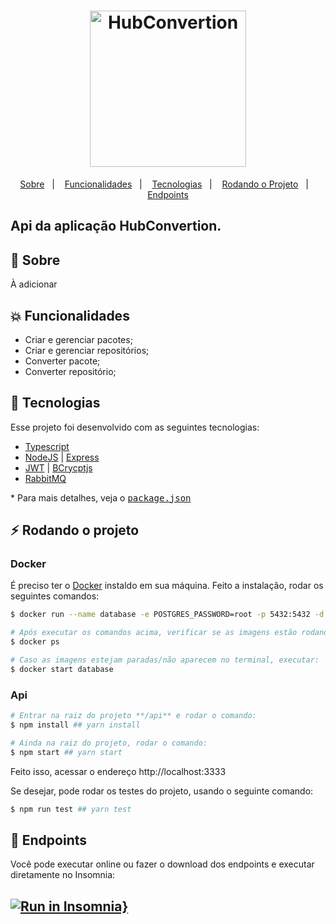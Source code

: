 <!-- SOLID -->

<!-- # Single Responsability Principle -->
  <!-- Open Closed Principle -->
  <!-- # Linkov Substitution Principle -->
  <!-- Interface Segregation Principle -->
  <!-- # Dependency Invertion Principle -->

<!-- Dependency Injection -->
  <!-- # tsyringe -->

<!-- Restful arquiteture -->
  <!-- # Controllers -->
  <!-- max five methods (index, show, create, update, delete) -->

<h1 align="center">
    <img alt="HubConvertion" title="#delicinha" src="../.github/hubconvertion.png" width="250px" />
</h1>

<p align="center">
  <a href="#rocket-sobre">Sobre</a>&nbsp;&nbsp;&nbsp;|&nbsp;&nbsp;&nbsp;
  <a href="#collision-funcionalidades">Funcionalidades</a>&nbsp;&nbsp;&nbsp;|&nbsp;&nbsp;&nbsp;
  <a href="#rocket-tecnologias">Tecnologias</a>&nbsp;&nbsp;&nbsp;|&nbsp;&nbsp;&nbsp;
  <a href="#zap-rodando-o-projeto">Rodando o Projeto</a>&nbsp;&nbsp;&nbsp;|&nbsp;&nbsp;&nbsp;
  <a href="#zap-rodando-o-projeto">Endpoints</a>
</p>

<h2>
<strong>Api</strong> da aplicação HubConvertion.
</h2>

## 🚀 Sobre

À adicionar

## :collision: Funcionalidades

- Criar e gerenciar pacotes;
- Criar e gerenciar repositórios;
- Converter pacote;
- Converter repositório;

## :rocket: Tecnologias

Esse projeto foi desenvolvido com as seguintes tecnologias:

- [Typescript](https://www.typescriptlang.org/)
- [NodeJS](https://nodejs.org/) | [Express](https://expressjs.com/pt-br/)
- [JWT](https://jwt.io/) | [BCrycptjs](https://github.com/dcodeIO/bcrypt.js#readme)
- [RabbitMQ](https://www.rabbitmq.com/)

\* Para mais detalhes, veja o <kbd>[package.json](./package.json)</kbd>

## :zap: Rodando o projeto

### Docker

É preciso ter o [Docker](https://www.docker.com/) instaldo em sua máquina. Feito a instalação, rodar os seguintes comandos:

```bash
$ docker run --name database -e POSTGRES_PASSWORD=root -p 5432:5432 -d postgres

# Após executar os comandos acima, verificar se as imagens estão rodando no terminal:
$ docker ps

# Caso as imagens estejam paradas/não aparecem no terminal, executar:
$ docker start database
```

### Api

```bash
# Entrar na raiz do projeto **/api** e rodar o comando:
$ npm install ## yarn install

# Ainda na raiz do projeto, rodar o comando:
$ npm start ## yarn start
```

Feito isso, acessar o endereço http://localhost:3333

Se desejar, pode rodar os testes do projeto, usando o seguinte comando:

```bash
$ npm run test ## yarn test
```

## :notebook: Endpoints

Você pode executar online ou fazer o download dos endpoints e executar diretamente no Insomnia:

## [![Run in Insomnia}](https://insomnia.rest/images/run.svg)](https://insomnia.rest/run/?label=&uri=https%3A%2F%2Fraw.githubusercontent.com%2FWallysonGalvao%2Frocketseat-gobarber%2Fmaster%2Fbackend%2Fendpoints.json)
